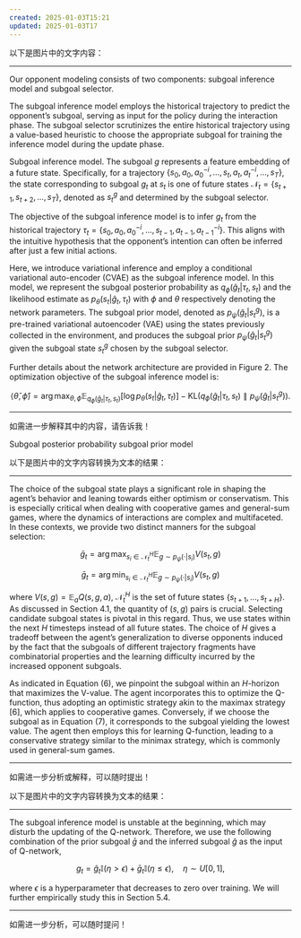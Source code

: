 ```yaml
---
created: 2025-01-03T15:21
updated: 2025-01-03T17
---
```

以下是图片中的文字内容：

---

Our opponent modeling consists of two components: subgoal inference model and subgoal selector.

The subgoal inference model employs the historical trajectory to predict the opponent’s subgoal, serving as input for the policy during the interaction phase. The subgoal selector scrutinizes the entire historical trajectory using a value-based heuristic to choose the appropriate subgoal for training the inference model during the update phase.

Subgoal inference model. The subgoal $g$ represents a feature embedding of a future state. Specifically, for a trajectory $\{s_0, a_0, a_0^{-i}, \ldots, s_t, a_t, a_t^{-i}, \ldots, s_T\}$, the state corresponding to subgoal $g_t$ at $s_t$ is one of future states $\mathcal{N}_t = \{s_{t+1}, s_{t+2}, \ldots, s_T\}$, denoted as $s_t^g$ and determined by the subgoal selector.

The objective of the subgoal inference model is to infer $g_t$ from the historical trajectory $\tau_t = \{s_0, a_0, a_0^{-i}, \ldots, s_{t-1}, a_{t-1}, a_{t-1}^{-i}\}$. This aligns with the intuitive hypothesis that the opponent’s intention can often be inferred after just a few initial actions.

Here, we introduce variational inference and employ a conditional variational auto-encoder (CVAE) as the subgoal inference model. In this model, we represent the subgoal posterior probability as $q_\phi(\hat{g}_t|\tau_t, s_t)$ and the likelihood estimate as $p_\theta(s_t|\hat{g}_t, \tau_t)$ with $\phi$ and $\theta$ respectively denoting the network parameters. The subgoal prior model, denoted as $p_\psi(\hat{g}_t|s_t^g)$, is a pre-trained variational autoencoder (VAE) using the states previously collected in the environment, and produces the subgoal prior $p_\psi(\hat{g}_t|s_t^g)$ given the subgoal state $s_t^g$ chosen by the subgoal selector.

Further details about the network architecture are provided in Figure 2. The optimization objective of the subgoal inference model is:

$$\langle \hat{\theta}, \hat{\phi} \rangle = \arg\max_{\theta, \phi} \mathbb{E}_{q_\phi(\hat{g}_t|\tau_t, s_t)} \left[ \log p_\theta(s_t|\hat{g}_t, \tau_t) \right] - \text{KL} \left( q_\phi(\hat{g}_t|\tau_t, s_t) \parallel p_\psi(\hat{g}_t|s_t^g) \right).$$

---

如需进一步解释其中的内容，请告诉我！





Subgoal posterior probability subgoal prior model




以下是图片中的文字内容转换为文本的结果：

---

The choice of the subgoal state plays a significant role in shaping the agent’s behavior and leaning towards either optimism or conservatism. This is especially critical when dealing with cooperative games and general-sum games, where the dynamics of interactions are complex and multifaceted. In these contexts, we provide two distinct manners for the subgoal selection:

$$\bar{g}_t = \arg \max_{s_i \in \mathcal{N}_t^H} \mathbb{E}_{g \sim p_\psi(\cdot | s_i)} V(s_t, g)$$

$$\bar{g}_t = \arg \min_{s_i \in \mathcal{N}_t^H} \mathbb{E}_{g \sim p_\psi(\cdot | s_i)} V(s_t, g)$$

where $V(s, g) = \mathbb{E}_a Q(s, g, a)$, $\mathcal{N}_t^H$ is the set of future states $\{s_{t+1}, \dots, s_{t+H}\}$. As discussed in Section 4.1, the quantity of $(s, g)$ pairs is crucial. Selecting candidate subgoal states is pivotal in this regard. Thus, we use states within the next $H$ timesteps instead of all future states. The choice of $H$ gives a tradeoff between the agent’s generalization to diverse opponents induced by the fact that the subgoals of different trajectory fragments have combinatorial properties and the learning difficulty incurred by the increased opponent subgoals.

As indicated in Equation (6), we pinpoint the subgoal within an $H$-horizon that maximizes the V-value. The agent incorporates this to optimize the Q-function, thus adopting an optimistic strategy akin to the maximax strategy [6], which applies to cooperative games. Conversely, if we choose the subgoal as in Equation (7), it corresponds to the subgoal yielding the lowest value. The agent then employs this for learning Q-function, leading to a conservative strategy similar to the minimax strategy, which is commonly used in general-sum games.

---

如需进一步分析或解释，可以随时提出！



以下是图片中的文字内容转换为文本的结果：

---

The subgoal inference model is unstable at the beginning, which may disturb the updating of the Q-network. Therefore, we use the following combination of the prior subgoal $\bar{g}$ and the inferred subgoal $\hat{g}$ as the input of Q-network,

$$g_t = \hat{g}_t \mathbb{I}(\eta > \epsilon) + \bar{g}_t \mathbb{I}(\eta \leq \epsilon), \quad \eta \sim U[0,1],$$

where $\epsilon$ is a hyperparameter that decreases to zero over training. We will further empirically study this in Section 5.4.

---

如需进一步分析，可以随时提问！